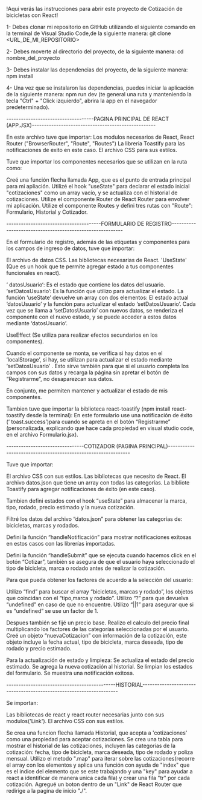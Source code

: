 !Aqui verás las instrucciones para abrir este proyecto de Cotización de bicicletas con React!

1- Debes clonar mi repositorio en GitHub  utilizando el siguiente comando en la terminal de Visual Studio Code,de la siguiente manera:  git clone <URL_DE_MI_REPOSITORIO>

2- Debes moverte al directorio del proyecto, de la siguiente manera:  cd nombre_del_proyecto

3- Debes instalar las dependencias del proyecto, de la siguiente manera: npm install

4- Una vez que se instalaron las dependencias, puedes iniciar la aplicación de la siguiente manera: npm run dev (te general una ruta y manteniendo la tecla "Ctrl" + "Click izquierdo", abrira la app en el navegador predeterminado).



------------------------------------PAGINA PRINCIPAL DE REACT (APP.JSX)---------------------------------------------------

En este archivo tuve que importar:
Los modulos necesarios de React, React Router ("BrowserRouter", "Route", "Routes")
La libreria Toastify para las notificaciones de exito en este caso.
El archivo CSS para sus estilos.

Tuve que importar los componentes necesarios que se utilizan en la ruta como:
<!--<Nav/>", "<Formulario/>, <Cotizador/>, <Historial/> --> 

Creé una función flecha llamada App, que es el punto de entrada principal para mi apliación.
Utilizé el hook "useState" para declarar el estado inicial "cotizaciones" como un array vacío, y se actualiza con el historial de cotizaciones.
Utilize el componente Router de React Router para envolver mi aplicación.
Utilize el componente Routes y defini tres rutas con "Route": Formulario, Historial y Cotizador.





---------------------------------------FORMULARIO DE REGISTRO----------------------------------------------------------

En el formulario de registro, además de las etiquetas y componentes para los campos de ingreso de datos, tuve que importar:

El archivo de datos CSS.
Las bibliotecas necesarias de React.
'UseState' (Que es un hook que te permite agregar estado a tus componentes funcionales en react).

‘ datosUsuario‘:  Es el estado que contiene los datos del usuario.
‘setDatosUsuario’:  Es la función que utilizo para actualizar el estado.
La función ‘useState’ devuelve un array con dos elementos:
El estado actual ‘datosUsuario’ y la función para actualizar el estado ‘setDatosUsuario’.
Cada vez que se llama a ‘setDatosUsuario’ con nuevos datos, se renderiza el componente con el nuevo estado, y se puede acceder a estos datos mediante ‘datosUsuario’.

UseEffect (Se utiliza para realizar efectos secundarios en los componentes).

Cuando el componente se monta, se verifica si hay datos en el ‘localStorage’, si hay, se utilizan para actualizar el estado mediante ‘setDatosUsuario’ .
Esto sirve también para que si el usuario completa los campos con sus datos y recarga la página sin apretar el botón de “Registrarme”, no desaparezcan sus datos.

En conjunto, me permiten mantener y actualizar el estado de mis componentes.

Tambien tuve que importar la biblioteca react-toastify (npm install react-toastify desde la terminal):
En este formulario use una notificación de éxito (‘ toast.success’)para cuando se apreta  en el botón “Registrarme” (personalizada, explicando que hace cada propiedad en visual studio code, en el archivo Formulario.jsx).




--------------------------------COTIZADOR (PAGINA PRINCIPAL)--------------------------------------------------------------

Tuve que importar:

El archivo CSS con sus estilos.
Las bibliotecas que necesito de React.
El archivo datos.json que tiene un array con todas las categorías.
La bibliote Toastify para agregar notificaciones de éxito (en este caso).

Tambien defini estados con el hook “useState” para almacenar la marca, tipo, rodado, precio estimado y la nueva cotización.

Filtré los datos del archivo “datos.json” para obtener las categorías de: bicicletas, marcas y rodados.

Defini la función “handleNotificación” para mostrar notificaciones exitosas en estos casos con las librerías importadas.

Defini la función “handleSubmit”  que se ejecuta cuando hacemos click en el botón “Cotizar”, también se asegura de que el usuario haya seleccionado el tipo de bicicleta, marca o rodado antes de realizar la cotización.

Para que pueda obtener los factores de acuerdo a la selección del usuario:

Utilizo “find” para buscar el array “bicicletas, marcas y rodado”, los objetos que coincidan con el “tipo,marca y rodado”.
Utilizo “?” para que devuelva “undefined” en caso de que no encuentre.
Utilizo “||1” para asegurar que si es “undefined” se use un factor de 1.

Despues también se fijé un precio base.
Realizo el calculo del precio final multiplicando los factores de las categorías seleccionadas por el usuario.
Creé un objeto “nuevaCotizacion” con información de la cotización, este objeto incluye la fecha actual, tipo de bicicleta, marca deseada, tipo de rodado y precio estimado.


Para la actualización de estado y limpieza:
Se actualiza el estado del precio estimado.
Se agrega la nueva cotización al historial.
Se limpian los estados del formulario.
Se muestra una notificación exitosa.





---------------------------------------------HISTORIAL--------------------------------------------------------------------

Se importan:

Las bibliotecas de react y react router necesarias junto con sus modulos('Link').
El archivo CSS con sus estilos.

Se crea una funcion flecha llamada Historial, que acepta a 'cotizaciones' como una propiedad para aceptar cotizaciones.
Se crea una tabla para mostrar el historial de las cotizaciones, incluyen las categorias de la cotización: fecha, tipo de bicicleta, marca deseada, tipo de rodado y poliza mensual.
Utilizo el metodo ".map" para iterar sobre las cotizaciones(recorre el array con los elementos y aplica una función con ayuda de "index" que es el indice del elemento que se este trabajando y una "key" para ayudar a react a identificar de manera unica cada fila) y crear una fila "tr" por cada cotización.
Agregué un boton dentro de un "Link" de React Router que redirige a la pagina de inicio "./".
















